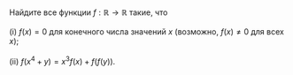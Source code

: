 Найдите все функции $f: \mathbb{R} \rightarrow \mathbb{R}$ такие, что
 <br/> 
<br/>(i) $f(x) = 0$ для конечного числа значений $x$ (возможно, $f(x) \neq 0$ для всех $x$);
 <br/> 
<br/>(ii) $f(x^4 + y) = x^3f(x) + f(f(y)).$